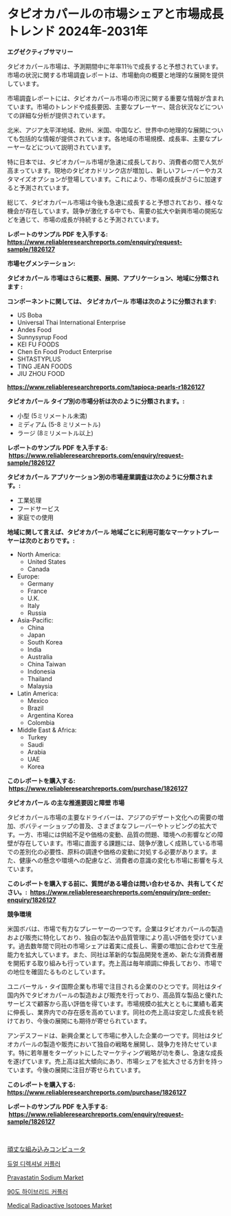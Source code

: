 <p><h1>タピオカパールの市場シェアと市場成長トレンド 2024年-2031年</h1></p><p><strong>エグゼクティブサマリー</strong></p>
<p><p>タピオカパール市場は、予測期間中に年率11％で成長すると予想されています。市場の状況に関する市場調査レポートは、市場動向の概要と地理的な展開を提供しています。</p><p>市場調査レポートには、タピオカパール市場の市況に関する重要な情報が含まれています。市場のトレンドや成長要因、主要なプレーヤー、競合状況などについての詳細な分析が提供されています。</p><p>北米、アジア太平洋地域、欧州、米国、中国など、世界中の地理的な展開についても包括的な情報が提供されています。各地域の市場規模、成長率、主要なプレーヤーなどについて説明されています。</p><p>特に日本では、タピオカパール市場が急速に成長しており、消費者の間で人気が高まっています。現地のタピオカドリンク店が増加し、新しいフレーバーやカスタマイズオプションが登場しています。これにより、市場の成長がさらに加速すると予測されています。</p><p>総じて、タピオカパール市場は今後も急速に成長すると予想されており、様々な機会が存在しています。競争が激化する中でも、需要の拡大や新興市場の開拓などを通じて、市場の成長が持続すると予測されています。</p></p>
<p><strong>レポートのサンプル PDF を入手する: <a href="https://www.reliableresearchreports.com/enquiry/request-sample/1826127">https://www.reliableresearchreports.com/enquiry/request-sample/1826127</a></strong></p>
<p><strong>市場セグメンテーション:</strong></p>
<p><strong> タピオカパール 市場はさらに概要、展開、アプリケーション、地域に分類されます :</strong></p>
<p><strong>コンポーネントに関しては、 タピオカパール 市場は次のように分類されます: &nbsp;</strong></p>
<p><ul><li>US Boba</li><li>Universal Thai International Enterprise</li><li>Andes Food</li><li>Sunnysyrup Food</li><li>KEI FU FOODS</li><li>Chen En Food Product Enterprise</li><li>SHTASTYPLUS</li><li>TING JEAN FOODS</li><li>JIU ZHOU FOOD</li></ul></p>
<p><strong><a href="https://www.reliableresearchreports.com/tapioca-pearls-r1826127">https://www.reliableresearchreports.com/tapioca-pearls-r1826127</a></strong></p>
<p><strong> タピオカパール タイプ別の市場分析は次のように分類されます。:</strong></p>
<p><ul><li>小型 (5ミリメートル未満)</li><li>ミディアム (5-8 ミリメートル)</li><li>ラージ (8ミリメートル以上)</li></ul></p>
<p><strong>レポートのサンプル PDF を入手する: &nbsp;<a href="https://www.reliableresearchreports.com/enquiry/request-sample/1826127">https://www.reliableresearchreports.com/enquiry/request-sample/1826127</a></strong></p>
<p><strong> タピオカパール アプリケーション別の市場産業調査は次のように分類されます。:</strong></p>
<p><ul><li>工業処理</li><li>フードサービス</li><li>家庭での使用</li></ul></p>
<p><strong>地域に関して言えば、タピオカパール 地域ごとに利用可能なマーケットプレーヤーは次のとおりです。:</strong></p>
<p><ul>
    <li>
        North America:
        <ul>
            <li>United States</li>
            <li>Canada</li>
        </ul>
    </li>
    <li>
        Europe:
        <ul>
            <li>Germany</li>
            <li>France</li>
            <li>U.K.</li>
            <li>Italy</li>
            <li>Russia</li>
        </ul>
    </li>
    <li>
        Asia-Pacific:
        <ul>
            <li>China</li>
            <li>Japan</li>
            <li>South Korea</li>
            <li>India</li>
            <li>Australia</li>
            <li>China Taiwan</li>
            <li>Indonesia</li>
            <li>Thailand</li>
            <li>Malaysia</li>
        </ul>
    </li>
    <li>
        Latin America:
        <ul>
            <li>Mexico</li>
            <li>Brazil</li>
            <li>Argentina Korea</li>
            <li>Colombia</li>
        </ul>
    </li>
    <li>
        Middle East & Africa:
        <ul>
            <li>Turkey</li>
            <li>Saudi</li>
            <li>Arabia</li>
            <li>UAE</li>
            <li>Korea</li>
        </ul>
    </li>
    </ul></p>
<p><strong>このレポートを購入する: &nbsp;<a href="https://www.reliableresearchreports.com/purchase/1826127">https://www.reliableresearchreports.com/purchase/1826127</a></strong></p>
<p><strong>タピオカパール の主な推進要因と障壁 市場</strong></p>
<p><p>タピオカパール市場の主要なドライバーは、アジアのデザート文化への需要の増加、ボバティーショップの普及、さまざまなフレーバーやトッピングの拡大です。一方、市場には供給不足や価格の変動、品質の問題、環境への影響などの障壁が存在しています。市場に直面する課題には、競争が激しく成熟している市場での差別化の必要性、原料の調達や価格の変動に対処する必要があります。また、健康への懸念や環境への配慮など、消費者の意識の変化も市場に影響を与えています。</p></p>
<p><strong>このレポートを購入する前に、質問がある場合は問い合わせるか、共有してください。:&nbsp; <a href="https://www.reliableresearchreports.com/enquiry/pre-order-enquiry/1826127">https://www.reliableresearchreports.com/enquiry/pre-order-enquiry/1826127</a></strong></p>
<p><strong>競争環境</strong></p>
<p><p>米国ボバは、市場で有力なプレーヤーの一つです。企業はタピオカパールの製造および販売に特化しており、独自の製法や品質管理により高い評価を受けています。過去数年間で同社の市場シェアは着実に成長し、需要の増加に合わせて生産能力を拡大しています。また、同社は革新的な製品開発を進め、新たな消費者層を開拓する取り組みも行っています。売上高は毎年順調に伸長しており、市場での地位を確固たるものとしています。</p><p>ユニバーサル・タイ国際企業も市場で注目される企業のひとつです。同社はタイ国内外でタピオカパールの製造および販売を行っており、高品質な製品と優れたサービスで顧客から高い評価を得ています。市場規模の拡大とともに業績も着実に伸長し、業界内での存在感を高めています。同社の売上高は安定した成長を続けており、今後の展開にも期待が寄せられています。</p><p>アンデスフードは、新興企業として市場に参入した企業の一つです。同社はタピオカパールの製造や販売において独自の戦略を展開し、競争力を持たせています。特に若年層をターゲットにしたマーケティング戦略が功を奏し、急速な成長を遂げています。売上高は拡大傾向にあり、市場シェアを拡大させる方針を持っています。今後の展開に注目が寄せられています。</p></p>
<p><strong>このレポートを購入する: &nbsp; <a href="https://www.reliableresearchreports.com/purchase/1826127">https://www.reliableresearchreports.com/purchase/1826127</a></strong></p>
<p><strong>レポートのサンプル PDF を入手する: &nbsp;<a href="https://www.reliableresearchreports.com/enquiry/request-sample/1826127">https://www.reliableresearchreports.com/enquiry/request-sample/1826127</a></strong><strong></strong></p>
<p>&nbsp;</p>
<p><p><a href="https://github.com/AriMuller2009/Market-Research-Report-List-1/blob/main/800823331755.md">頑丈な組み込みコンピュータ</a></p><p><a href="https://github.com/TimmyMann6767/Market-Research-Report-List-1/blob/main/702483434534.md">듀얼 디렉셔널 커플러</a></p><p><a href="https://www.linkedin.com/pulse/pravastatin-sodium-market-challenges-opportunities-growth-drivers-v7txc?trackingId=n%2FOX9XJA80i9pfmZBPzChQ%3D%3D">Pravastatin Sodium Market</a></p><p><a href="https://github.com/JeromeRtyau89966/Market-Research-Report-List-1/blob/main/307300834535.md">90도 하이브리드 커플러</a></p><p><a href="https://www.linkedin.com/pulse/medical-radioactive-isotopes-market-research-report-unlocks-analysis-cf3ff?trackingId=chL1UB2g1jdbxj9S1AkBJA%3D%3D">Medical Radioactive Isotopes Market</a></p></p>
